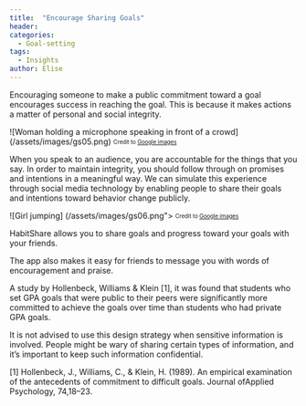 ```yaml
---
title:  "Encourage Sharing Goals"
header:
categories:
  - Goal-setting
tags:
  - Insights
author: Elise
---
```


Encouraging someone to make a public commitment toward a goal encourages success in reaching the goal. This is because it makes actions a matter of personal and social integrity.  

![Woman holding a microphone speaking in front of a crowd] (/assets/images/gs05.png)
<sub><sup>Credit to <a href="https://images.google.com/">Google images</a></sub></sup>

When you speak to an audience, you are accountable for the things that you say. In order to maintain integrity, you should follow through on promises and intentions in a meaningful way. We can simulate this experience through social media technology by enabling people to share their goals and intentions toward behavior change publicly.

![Girl jumping] (/assets/images/gs06.png">
<sub><sup>Credit to  <a href="https://images.google.com/">Google images</a></sub></sup>

HabitShare allows you to share goals and progress toward your goals with your friends.

The app also makes it easy for friends to message you with words of encouragement and praise.

A study by Hollenbeck, Williams & Klein [1], it was found that students who set GPA goals that were public to their peers were significantly more committed to achieve the goals over time than students who had private GPA goals.

It is not advised to use this design strategy when sensitive information is involved. People might be wary of sharing certain types of information, and it’s important to keep such information confidential.

[1] Hollenbeck, J., Williams, C., & Klein, H. (1989). An empirical examination  of  the  antecedents  of  commitment  to  difficult  goals. Journal  ofApplied Psychology, 74,18–23.
